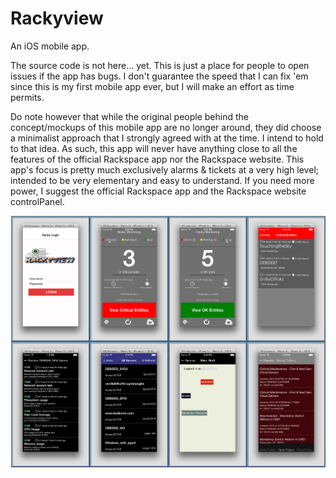 # Rackyview
An iOS mobile app.

The source code is not here... yet. This is just a place for people to open issues if the app has bugs. I don't guarantee the speed that I can fix 'em since this is my first mobile app ever, but I will make an effort as time permits.

Do note however that while the original people behind the concept/mockups of this mobile app are no longer around, they did choose a minimalist approach that I strongly agreed with at the time. I intend to hold to that idea. As such, this app will never have anything close to all the features of the official Rackspace app nor the Rackspace website. This app's focus is pretty much exclusively alarms & tickets at a very high level; intended to be very elementary and easy to understand. If you need more power, I suggest the official Rackspace app and the Rackspace website controlPanel.

![Screenshots](/screenshots/SSMontage.png?raw=true)

